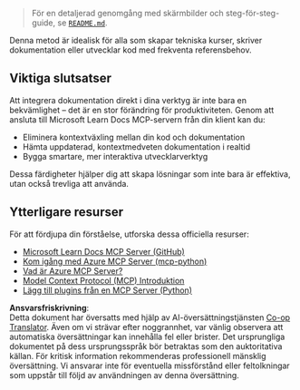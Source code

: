 <!--
CO_OP_TRANSLATOR_METADATA:
{
  "original_hash": "577394ece173bbc758150fd4bfbc13dd",
  "translation_date": "2025-06-21T14:18:28+00:00",
  "source_file": "09-CaseStudy/docs-mcp/README.md",
  "language_code": "sv"
}
-->
> För en detaljerad genomgång med skärmbilder och steg-för-steg-guide, se [`README.md`](./solution/scenario3/README.md).

Denna metod är idealisk för alla som skapar tekniska kurser, skriver dokumentation eller utvecklar kod med frekventa referensbehov.

## Viktiga slutsatser

Att integrera dokumentation direkt i dina verktyg är inte bara en bekvämlighet – det är en stor förändring för produktiviteten. Genom att ansluta till Microsoft Learn Docs MCP-servern från din klient kan du:

- Eliminera kontextväxling mellan din kod och dokumentation
- Hämta uppdaterad, kontextmedveten dokumentation i realtid
- Bygga smartare, mer interaktiva utvecklarverktyg

Dessa färdigheter hjälper dig att skapa lösningar som inte bara är effektiva, utan också trevliga att använda.

## Ytterligare resurser

För att fördjupa din förståelse, utforska dessa officiella resurser:

- [Microsoft Learn Docs MCP Server (GitHub)](https://github.com/MicrosoftDocs/mcp)
- [Kom igång med Azure MCP Server (mcp-python)](https://learn.microsoft.com/en-us/azure/developer/azure-mcp-server/get-started#create-the-python-app)
- [Vad är Azure MCP Server?](https://learn.microsoft.com/en-us/azure/developer/azure-mcp-server/)
- [Model Context Protocol (MCP) Introduktion](https://modelcontextprotocol.io/introduction)
- [Lägg till plugins från en MCP Server (Python)](https://learn.microsoft.com/en-us/semantic-kernel/concepts/plugins/adding-mcp-plugins)

**Ansvarsfriskrivning**:  
Detta dokument har översatts med hjälp av AI-översättningstjänsten [Co-op Translator](https://github.com/Azure/co-op-translator). Även om vi strävar efter noggrannhet, var vänlig observera att automatiska översättningar kan innehålla fel eller brister. Det ursprungliga dokumentet på dess ursprungsspråk bör betraktas som den auktoritativa källan. För kritisk information rekommenderas professionell mänsklig översättning. Vi ansvarar inte för eventuella missförstånd eller feltolkningar som uppstår till följd av användningen av denna översättning.